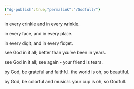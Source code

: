 ```yaml
---
{"dg-publish":true,"permalink":"/Godfull/"}
---
```



in every crinkle
and
in every wrinkle.

in every face,
and
in every place.

in every digit,
and
in every fidget.

see God in it all;
better than 
you’ve been
in years.

see God in it all;
see again -
your friend
is tears.

by God,
be grateful
and faithful.
the world is
oh, so beautiful.

by God,
be colorful
and musical.
your cup is
oh, so Godfull.

